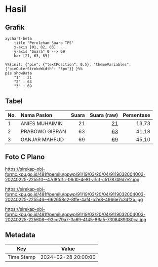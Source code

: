 # Hasil

## Grafik

```mermaid
xychart-beta
    title "Perolehan Suara TPS"
    x-axis [01, 02, 03]
    y-axis "Suara" 0 --> 69
    bar [21, 63, 69]
```

```mermaid
%%{init: {"pie": {"textPosition": 0.5}, "themeVariables": {"pieOuterStrokeWidth": "5px"}} }%%
pie showData
    "1" : 21
    "2" : 63
    "3" : 69
```

## Tabel

| No. | Nama Paslon    | Suara | Suara (raw) | Persentase |
|:--- |:-------------- | -----:| -----------:| ----------:|
| 1   | ANIES MUHAIMIN | 21    | [21][p-1]   | 13,73      |
| 2   | PRABOWO GIBRAN | 63    | [63][p-2]   | 41,18      |
| 3   | GANJAR MAHFUD  | 69    | [69][p-3]   | 45,10      |


[p-1]: https://github.com/gigit-pemilu/pemilu-2024-91-papua/blob/main/pilpres/hitung-suara/sub/91-papua/sub/19-supiori/sub/03-supiori-timur/sub/2004-duber/sub/003-tps/sub/paslon-1.txt
[p-2]: https://github.com/gigit-pemilu/pemilu-2024-91-papua/blob/main/pilpres/hitung-suara/sub/91-papua/sub/19-supiori/sub/03-supiori-timur/sub/2004-duber/sub/003-tps/sub/paslon-2.txt
[p-3]: https://github.com/gigit-pemilu/pemilu-2024-91-papua/blob/main/pilpres/hitung-suara/sub/91-papua/sub/19-supiori/sub/03-supiori-timur/sub/2004-duber/sub/003-tps/sub/paslon-3.txt

## Foto C Plano

https://sirekap-obj-formc.kpu.go.id/481f/pemilu/ppwp/91/19/03/20/04/9119032004003-20240225-225510--47d8fd1c-06d0-4e81-a1cf-c5178749d7e2.jpg

https://sirekap-obj-formc.kpu.go.id/481f/pemilu/ppwp/91/19/03/20/04/9119032004003-20240225-225546--662658c2-8ffe-4af4-b2e8-4966e7c3df2b.jpg

https://sirekap-obj-formc.kpu.go.id/481f/pemilu/ppwp/91/19/03/20/04/9119032004003-20240225-225608--92cd79a7-3a69-4145-86a5-7308489380ca.jpg


## Metadata

| Key        | Value               |
| ---------- | ------------------- |
| Time Stamp | 2024-02-28 20:00:00 |



